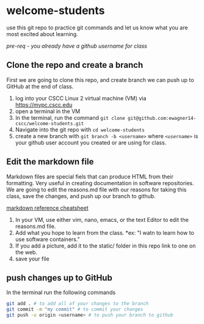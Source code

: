 # welcome-students

use this git repo to practice git commands and let us know what you are most excited about learning.

*pre-req - you already have a github username for class*

## Clone the repo and create a branch

First we are going to clone this repo, and create branch we can push up to GitHub at the end of class.

1) log into your CSCC Linux 2 virtual machine (VM) via https://mypc.cscc.edu
2) open a terminal in the VM
3) In the terminal, run the command `git clone git@github.com:ewagner14-cscc/welcome-students.git`
4) Navigate into the git repo with `cd welcome-students`
5) create a new branch with `git branch -b <username>` where *`<username>`* is your github user account you created or are using for class.

## Edit the markdown file

  Markdown files are special fiels that can produce HTML from their formatting. Very useful in creating documentation in software repositories. We are going to edit the reasons.md file with our reasons for taking this class, save the changes, and push up our branch to github.

  [markdown reference cheatsheet](https://docs.github.com/en/get-started/writing-on-github/getting-started-with-writing-and-formatting-on-github/quickstart-for-writing-on-github)

1) In your VM, use either vim, nano, emacs, or the text Editor to edit the reasons.md file.
2) Add what you hope to learn from the class. *ex: "I watn to learn how to use software containers."
3) If you add a picture, add it to the static/ folder in this repo link to one on the web.
4) save your file

## push changes up to GitHub

In the terminal run the following commands

  ```bash
  git add . # to add all of your changes to the branch
  git commit -m "my commit" # to commit your changes
  git push -u origin <username> # to push your branch to github
  ```